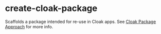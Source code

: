 # create-cloak-package

Scaffolds a package intended for re-use in Cloak apps.  See [Cloak Package Approach](https://bukwild.slab.com/posts/cloak-package-approach-arp4lcrr) for more info.
